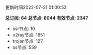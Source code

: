 更新时间2022-07-31 01:00:52

**总订阅: 64**
**总节点: 8044**
**有效节点: 2347**
- ssr节点: 10
- v2ray节点: 1651
- trojan节点: 127
- ss节点: 559
